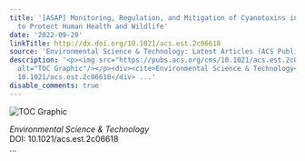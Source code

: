 ```yaml
---
title: '[ASAP] Monitoring, Regulation, and Mitigation of Cyanotoxins in the Environment
  to Protect Human Health and Wildlife'
date: '2022-09-29'
linkTitle: http://dx.doi.org/10.1021/acs.est.2c06618
source: 'Environmental Science & Technology: Latest Articles (ACS Publications)'
description: '<p><img src="https://pubs.acs.org/cms/10.1021/acs.est.2c06618/asset/images/medium/es2c06618_0004.gif"
  alt="TOC Graphic"/></p><div><cite>Environmental Science & Technology</cite></div><div>DOI:
  10.1021/acs.est.2c06618</div> ...'
disable_comments: true
---
```

<p><img src="https://pubs.acs.org/cms/10.1021/acs.est.2c06618/asset/images/medium/es2c06618_0004.gif" alt="TOC Graphic"/></p><div><cite>Environmental Science & Technology</cite></div><div>DOI: 10.1021/acs.est.2c06618</div> ...